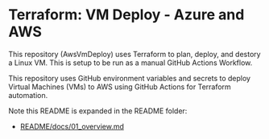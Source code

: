# Terraform: VM Deploy - Azure and AWS

This repository (AwsVmDeploy) uses Terraform to plan, deploy, and destory a Linux VM. This is setup to be run as a manual GitHub Actions Workflow.

This repository uses GitHub environment variables and secrets to deploy Virtual Machines (VMs) to AWS using GitHub Actions for Terraform automation.

Note this README is expanded in the README folder:

- [README/docs/01_overview.md](README/docs/01_overview.md)
